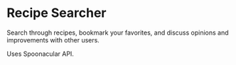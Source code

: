 # Recipe Searcher

Search through recipes, bookmark your favorites, and discuss opinions and improvements with other users.

Uses Spoonacular API.
